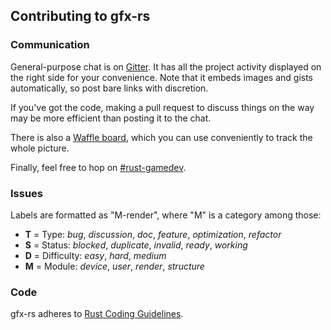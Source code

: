 ## Contributing to gfx-rs

### Communication

General-purpose chat is on [Gitter](https://gitter.im/gfx-rs/gfx-rs). It has all the project activity displayed on the right side for your convenience. Note that it embeds images and gists automatically, so post bare links with discretion.

If you've got the code, making a pull request to discuss things on the way may be more efficient than posting it to the chat.

There is also a [Waffle board](https://waffle.io/gfx-rs/gfx-rs), which you can use conveniently to track the whole picture.

Finally, feel free to hop on [#rust-gamedev](http://chat.mibbit.com/?server=irc.mozilla.org&channel=%23rust-gamedev).

### Issues

Labels are formatted as "M-render", where "M" is a category among those:
  * **T** = Type: *bug*, *discussion*, *doc*, *feature*, *optimization*, *refactor*
  * **S** = Status: *blocked*, *duplicate*, *invalid*, *ready*, *working*
  * **D** = Difficulty: *easy*, *hard*, *medium*
  * **M** = Module: *device*, *user*, *render*, *structure*

### Code

gfx-rs adheres to [Rust Coding Guidelines](http://aturon.github.io/).